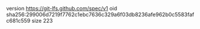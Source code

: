 version https://git-lfs.github.com/spec/v1
oid sha256:299006d7219f7762c1ebc7636c329a6f03db8236afe962b0c5583fafc681c559
size 223
